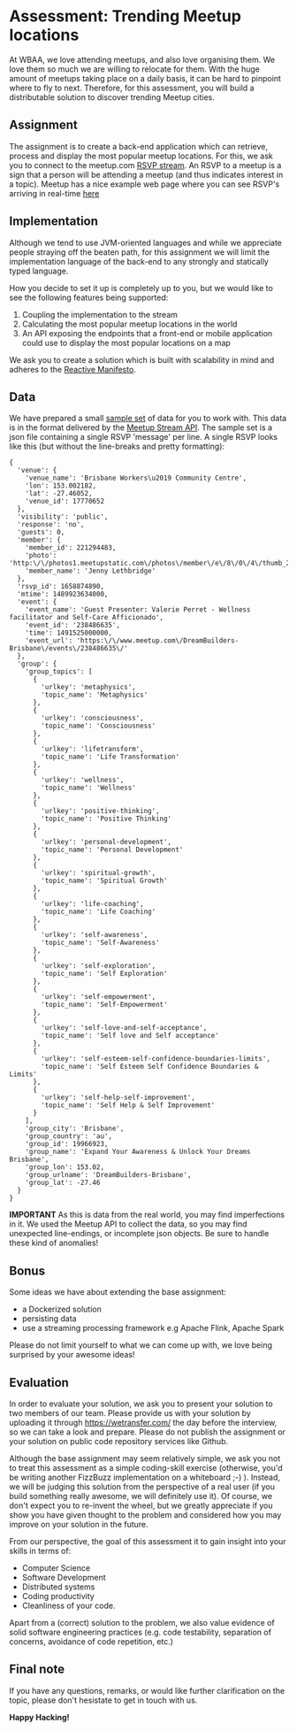 # Assessment: Trending Meetup locations 
At WBAA, we love attending meetups, and also love organising them. We love them so much we are willing to relocate for them. With the huge amount of meetups taking place on a daily basis, it can be hard to pinpoint where to fly to next. Therefore, for this assessment, you will build a distributable solution to discover trending Meetup cities. 

## Assignment
The assignment is to create a back-end application which can retrieve, process and display the most popular meetup locations. For this, we ask you to connect to the meetup.com [RSVP stream](http://meetup.github.io/stream/rsvpTicker/). An RSVP to a meetup is a sign that a person will be attending a meetup (and thus indicates interest in a topic). Meetup has a nice example web page where you can see RSVP's arriving in real-time [here](http://meetup.github.io/stream/rsvpTicker/)

## Implementation
Although we tend to use JVM-oriented languages and while we appreciate people straying off the beaten path, for this assignment we will limit the implementation language of the back-end to any strongly and statically typed language.

How you decide to set it up is completely up to you, but we would like to see the following features being supported:
1. Coupling the implementation to the stream
2. Calculating the most popular meetup locations in the world
3. An API exposing the endpoints that a front-end or mobile application could use to display the most popular locations on a map

We ask you to create a solution which is built with scalability in mind and adheres to the [Reactive Manifesto](https://www.reactivemanifesto.org/).

## Data
We have prepared a small [sample set](meetup-data/meetup.json) of data for you to work with. This data is in the format delivered by the [Meetup Stream API](https://www.meetup.com/meetup_api/docs/stream/2/rsvps). The sample set is a json file containing a single RSVP 'message' per line.
A single RSVP looks like this (but without the line-breaks and pretty formatting):
```
{
  'venue': {
    'venue_name': 'Brisbane Workers\u2019 Community Centre',
    'lon': 153.002182,
    'lat': -27.46052,
    'venue_id': 17770652
  },
  'visibility': 'public',
  'response': 'no',
  'guests': 0,
  'member': {
    'member_id': 221294483,
    'photo': 'http:\/\/photos1.meetupstatic.com\/photos\/member\/e\/8\/0\/4\/thumb_263939396.jpeg',
    'member_name': 'Jenny Lethbridge'
  },
  'rsvp_id': 1658874890,
  'mtime': 1489923634000,
  'event': {
    'event_name': 'Guest Presenter: Valerie Perret - Wellness facilitator and Self-Care Afficionado',
    'event_id': '238486635',
    'time': 1491525000000,
    'event_url': 'https:\/\/www.meetup.com\/DreamBuilders-Brisbane\/events\/238486635\/'
  },
  'group': {
    'group_topics': [
      {
        'urlkey': 'metaphysics',
        'topic_name': 'Metaphysics'
      },
      {
        'urlkey': 'consciousness',
        'topic_name': 'Consciousness'
      },
      {
        'urlkey': 'lifetransform',
        'topic_name': 'Life Transformation'
      },
      {
        'urlkey': 'wellness',
        'topic_name': 'Wellness'
      },
      {
        'urlkey': 'positive-thinking',
        'topic_name': 'Positive Thinking'
      },
      {
        'urlkey': 'personal-development',
        'topic_name': 'Personal Development'
      },
      {
        'urlkey': 'spiritual-growth',
        'topic_name': 'Spiritual Growth'
      },
      {
        'urlkey': 'life-coaching',
        'topic_name': 'Life Coaching'
      },
      {
        'urlkey': 'self-awareness',
        'topic_name': 'Self-Awareness'
      },
      {
        'urlkey': 'self-exploration',
        'topic_name': 'Self Exploration'
      },
      {
        'urlkey': 'self-empowerment',
        'topic_name': 'Self-Empowerment'
      },
      {
        'urlkey': 'self-love-and-self-acceptance',
        'topic_name': 'Self love and Self acceptance'
      },
      {
        'urlkey': 'self-esteem-self-confidence-boundaries-limits',
        'topic_name': 'Self Esteem Self Confidence Boundaries & Limits'
      },
      {
        'urlkey': 'self-help-self-improvement',
        'topic_name': 'Self Help & Self Improvement'
      }
    ],
    'group_city': 'Brisbane',
    'group_country': 'au',
    'group_id': 19966923,
    'group_name': 'Expand Your Awareness & Unlock Your Dreams   Brisbane',
    'group_lon': 153.02,
    'group_urlname': 'DreamBuilders-Brisbane',
    'group_lat': -27.46
  }
}
```
__IMPORTANT__
As this is data from the real world, you may find imperfections in it. We used the Meetup API to collect the data, so you may find unexpected line-endings, or incomplete json objects. Be sure to handle these kind of anomalies!

## Bonus
Some ideas we have about extending the base assignment:
 - a Dockerized solution
 - persisting data
 - use a streaming processing framework e.g Apache Flink, Apache Spark

Please do not limit yourself to what we can come up with, we love being surprised by your awesome ideas! 

## Evaluation
In order to evaluate your solution, we ask you to present your solution to two members of our team. Please provide us with your solution by uploading it through https://wetransfer.com/ the day before the interview, so we can take a look and prepare. Please do not publish the assignment or your solution on public code repository services like Github.

Although the base assignment may seem relatively simple, we ask you not to treat this assessment as a simple coding-skill exercise (otherwise, you'd be writing another FizzBuzz implementation on a whiteboard ;-) ). Instead, we will be judging this solution from the perspective of a real user (if you build something really awesome, we will definitely use it). Of course, we don't expect you to re-invent the wheel, but we greatly appreciate if you show you have given thought to the problem and considered how you may improve on your solution in the future.

From our perspective, the goal of this assessment it to gain insight into your skills in terms of:
- Computer Science
- Software Development
- Distributed systems
- Coding productivity
- Cleanliness of your code.

Apart from a (correct) solution to the problem, we also value evidence of solid software engineering practices (e.g. code testability, separation of concerns, avoidance of code repetition, etc.)

## Final note
If you have any questions, remarks, or would like further clarification on the topic, please don't hesistate to get in touch with us.

__Happy Hacking!__
